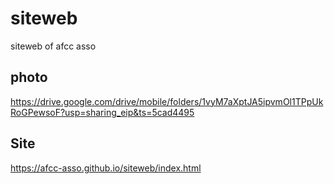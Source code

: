 # siteweb
siteweb of afcc asso

## photo
https://drive.google.com/drive/mobile/folders/1vyM7aXptJA5ipvmOl1TPpUkRoGPewsoF?usp=sharing_eip&ts=5cad4495

## Site
https://afcc-asso.github.io/siteweb/index.html
